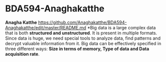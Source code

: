# BDA594-Anaghakatthe
**Anagha Katthe**
<https://github.com/Anaghakatthe/BDA594-Anaghakatthe/edit/master/README.md> 
*Big data is a large complex data that is both **structured and unstructured**. It is present in multiple formats. Since data is huge, we need special tools to analyze data, find patterns and decrypt valuable information from it. Big data can be effectively specified in three different ways: **Size in terms of memory, Type of data and Data acquisition rate**. 
